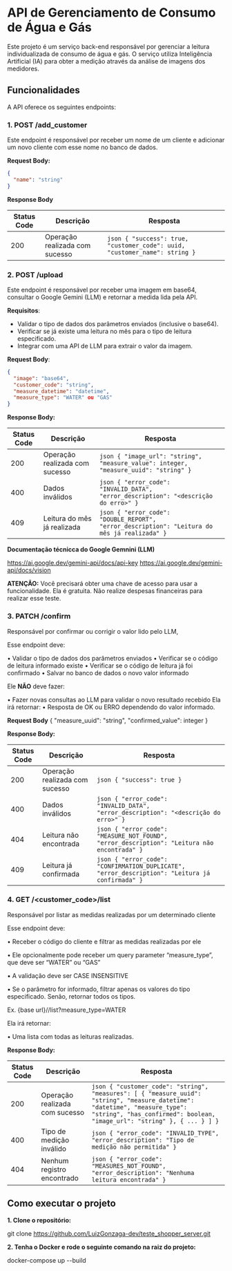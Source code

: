 # API de Gerenciamento de Consumo de Água e Gás

Este projeto é um serviço back-end responsável por gerenciar a leitura individualizada de consumo de água e gás. O serviço utiliza Inteligência Artificial (IA) para obter a medição através da análise de imagens dos medidores.

## Funcionalidades

A API oferece os seguintes endpoints:

### 1. POST /add_customer

Este endpoint é responsável por receber um nome de um cliente e adicionar um novo cliente com esse nome no banco de dados.

**Request Body:**

```json
{
  "name": "string"
}
```

**Response Body**

| Status Code | Descrição                      | Resposta                                                                    |
| ----------- | ------------------------------ | --------------------------------------------------------------------------- |
| 200         | Operação realizada com sucesso | `json { "success": true, "customer_code": uuid, "customer_name": string } ` |

### 2. POST /upload

Este endpoint é responsável por receber uma imagem em base64, consultar o Google Gemini (LLM) e retornar a medida lida pela API.

**Requisitos**:

- Validar o tipo de dados dos parâmetros enviados (inclusive o base64).
- Verificar se já existe uma leitura no mês para o tipo de leitura especificado.
- Integrar com uma API de LLM para extrair o valor da imagem.

**Request Body**:

```json
{
  "image": "base64",
  "customer_code": "string",
  "measure_datetime": "datetime",
  "measure_type": "WATER" ou "GAS"
}
```

**Response Body:**

| Status Code | Descrição                      | Resposta                                                                                      |
| ----------- | ------------------------------ | --------------------------------------------------------------------------------------------- |
| 200         | Operação realizada com sucesso | `json { "image_url": "string", "measure_value": integer, "measure_uuid": "string" } `         |
| 400         | Dados inválidos                | `json { "error_code": "INVALID_DATA", "error_description": "<descrição do erro>" } `          |
| 409         | Leitura do mês já realizada    | `json { "error_code": "DOUBLE_REPORT", "error_description": "Leitura do mês já realizada" } ` |

**Documentação técnicca do Google Gemnini (LLM)**

https://ai.google.dev/gemini-api/docs/api-key
https://ai.google.dev/gemini-api/docs/vision

**ATENÇÃO:** Você precisará obter uma chave de acesso para usar a funcionalidade. Ela é
gratuita. Não realize despesas financeiras para realizar esse teste.

### 3. PATCH /confirm

Responsável por confirmar ou corrigir o valor lido pelo LLM,

Esse endpoint deve:

• Validar o tipo de dados dos parâmetros enviados
• Verificar se o código de leitura informado existe
• Verificar se o código de leitura já foi confirmado
• Salvar no banco de dados o novo valor informado

Ele **NÃO** deve fazer:

• Fazer novas consultas ao LLM para validar o novo resultado recebido
Ela irá retornar:
• Resposta de OK ou ERRO dependendo do valor informado.

**Request Body**
{
"measure_uuid": "string",
"confirmed_value": integer
}

**Response Body:**

| Status Code | Descrição                      | Resposta                                                                                         |
| ----------- | ------------------------------ | ------------------------------------------------------------------------------------------------ |
| 200         | Operação realizada com sucesso | `json { "success": true } `                                                                      |
| 400         | Dados inválidos                | `json { "error_code": "INVALID_DATA", "error_description": "<descrição do erro>" } `             |
| 404         | Leitura não encontrada         | `json { "error_code": "MEASURE_NOT_FOUND", "error_description": "Leitura não encontrada" } `     |
| 409         | Leitura já confirmada          | `json { "error_code": "CONFIRMATION_DUPLICATE", "error_description": "Leitura já confirmada" } ` |

### 4. GET /<customer_code>/list

Responsável por listar as medidas realizadas por um determinado cliente

Esse endpoint deve:

• Receber o código do cliente e filtrar as medidas realizadas por ele

• Ele opcionalmente pode receber um query parameter “measure_type”, que
deve ser “WATER” ou “GAS”

▪ A validação deve ser CASE INSENSITIVE

▪ Se o parâmetro for informado, filtrar apenas os valores do tipo
especificado. Senão, retornar todos os tipos.

Ex. {base url}/<customer code>/list?measure_type=WATER

Ela irá retornar:

• Uma lista com todas as leituras realizadas.

**Response Body:**

| Status Code | Descrição                      | Resposta                                                                                                                                                                                                |
| ----------- | ------------------------------ | ------------------------------------------------------------------------------------------------------------------------------------------------------------------------------------------------------- |
| 200         | Operação realizada com sucesso | `json { "customer_code": "string", "measures": [ { "measure_uuid": "string", "measure_datetime": "datetime", "measure_type": "string", "has_confirmed": boolean, "image_url": "string" }, { ... } ] } ` |
| 400         | Tipo de medição inválido       | `json { "error_code": "INVALID_TYPE", "error_description": "Tipo de medição não permitida" } `                                                                                                          |
| 404         | Nenhum registro encontrado     | `json { "error_code": "MEASURES_NOT_FOUND", "error_description": "Nenhuma leitura encontrada" } `                                                                                                       |

## Como executar o projeto

**1. Clone o repositório:**

git clone https://github.com/LuizGonzaga-dev/teste_shopper_server.git

**2. Tenha o Docker e rode o seguinte comando na raiz do projeto:**

docker-compose up --build
